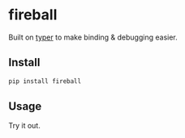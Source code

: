 # fireball

Built on [typer](https://github.com/fastapi/typer) to make binding & debugging easier.

## Install

```bash
pip install fireball
```

## Usage

Try it out.
